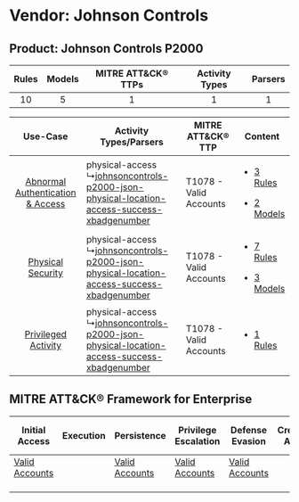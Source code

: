 Vendor: Johnson Controls
========================
Product: Johnson Controls P2000
-------------------------------
| Rules | Models | MITRE ATT&CK® TTPs | Activity Types | Parsers |
|:-----:|:------:|:------------------:|:--------------:|:-------:|
|  10   |   5    |         1          |       1        |    1    |

|    Use-Case    | Activity Types/Parsers    | MITRE ATT&CK® TTP          | Content    |
|:----:| ---- | ---- | ---- |
| [Abnormal Authentication & Access](../../../UseCases/uc_abnormal_authentication_&_access.md) |  physical-access<br> ↳[johnsoncontrols-p2000-json-physical-location-access-success-xbadgenumber](Ps/pC_johnsoncontrolsp2000jsonphysicallocationaccesssuccessxbadgenumber.md)<br> | T1078 - Valid Accounts<br> | [<ul><li>3 Rules</li></ul><ul><li>2 Models</li></ul>](RM/r_m_johnson_controls_johnson_controls_p2000_Abnormal_Authentication_&_Access.md) |
|    [Physical Security](../../../UseCases/uc_physical_security.md)    |  physical-access<br> ↳[johnsoncontrols-p2000-json-physical-location-access-success-xbadgenumber](Ps/pC_johnsoncontrolsp2000jsonphysicallocationaccesssuccessxbadgenumber.md)<br> | T1078 - Valid Accounts<br> | [<ul><li>7 Rules</li></ul><ul><li>3 Models</li></ul>](RM/r_m_johnson_controls_johnson_controls_p2000_Physical_Security.md)    |
|    [Privileged Activity](../../../UseCases/uc_privileged_activity.md)    |  physical-access<br> ↳[johnsoncontrols-p2000-json-physical-location-access-success-xbadgenumber](Ps/pC_johnsoncontrolsp2000jsonphysicallocationaccesssuccessxbadgenumber.md)<br> | T1078 - Valid Accounts<br> | [<ul><li>1 Rules</li></ul>](RM/r_m_johnson_controls_johnson_controls_p2000_Privileged_Activity.md)    |

MITRE ATT&CK® Framework for Enterprise
--------------------------------------
| Initial Access                                                      | Execution | Persistence                                                         | Privilege Escalation                                                | Defense Evasion                                                     | Credential Access | Discovery | Lateral Movement | Collection | Command and Control | Exfiltration | Impact |
| ------------------------------------------------------------------- | --------- | ------------------------------------------------------------------- | ------------------------------------------------------------------- | ------------------------------------------------------------------- | ----------------- | --------- | ---------------- | ---------- | ------------------- | ------------ | ------ |
| [Valid Accounts](https://attack.mitre.org/techniques/T1078)<br><br> |           | [Valid Accounts](https://attack.mitre.org/techniques/T1078)<br><br> | [Valid Accounts](https://attack.mitre.org/techniques/T1078)<br><br> | [Valid Accounts](https://attack.mitre.org/techniques/T1078)<br><br> |                   |           |                  |            |                     |              |        |